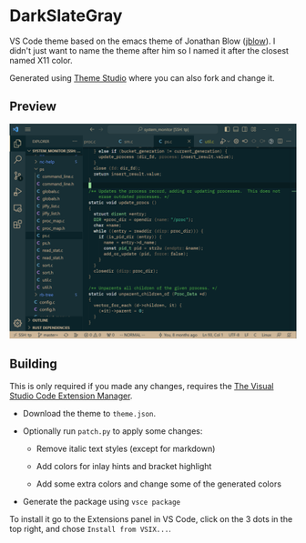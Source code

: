 # DarkSlateGray

VS Code theme based on the emacs theme of Jonathan Blow ([jblow](https://www.youtube.com/@jblow888)).
I didn't just want to name the theme after him so I named it after the closest named X11 color.

Generated using [Theme Studio](https://themes.vscode.one/theme/jjxyz/qR9dnyAe) where you can also fork and change it.

## Preview

![Preview](https://raw.githubusercontent.com/JaMo42/DarkSlateGray-theme/main/preview.png)

## Building

This is only required if you made any changes,
requires the [The Visual Studio Code Extension Manager](https://github.com/microsoft/vscode-vsce).

- Download the theme to `theme.json`.

- Optionally run `patch.py` to apply some changes:

    - Remove italic text styles (except for markdown)

    - Add colors for inlay hints and bracket highlight

    - Add some extra colors and change some of the generated colors

- Generate the package using `vsce package`

To install it go to the Extensions panel in VS Code, click on the 3 dots in the top right, and chose `Install from VSIX...`.
